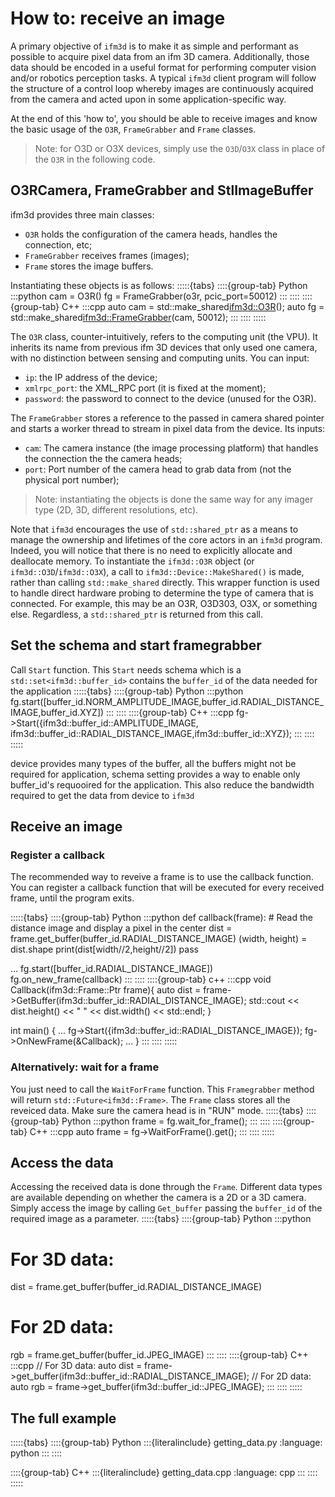 # How to: receive an image

A primary objective of `ifm3d` is to make it as simple and performant as possible to acquire pixel data from an ifm 3D camera. 
Additionally, those data should be encoded in a useful format for performing computer vision and/or robotics perception tasks. 
A typical `ifm3d` client program will follow the structure of a control loop whereby images are continuously acquired from the camera and acted upon in some application-specific way. 

At the end of this 'how to', you should be able to receive images and know the basic usage of the `O3R`, `FrameGrabber` and `Frame` classes.

>Note: for O3D or O3X devices, simply use the `O3D`/`O3X` class in place of the `O3R` in the following code.

## O3RCamera, FrameGrabber and StlImageBuffer

ifm3d provides three main classes:
- `O3R` holds the configuration of the camera heads, handles the connection, etc;
- `FrameGrabber` receives frames (images);
- `Frame` stores the image buffers.

Instantiating these objects is as follows:
:::::{tabs}
::::{group-tab} Python
:::python
cam = O3R()
fg = FrameGrabber(o3r, pcic_port=50012)
:::
::::
::::{group-tab} C++
:::cpp
auto cam = std::make_shared<ifm3d::O3R>();
auto fg = std::make_shared<ifm3d::FrameGrabber>(cam, 50012);
:::
::::
:::::

The `O3R` class, counter-intuitively, refers to the computing unit (the VPU). It inherits its name from previous ifm 3D devices that only used one camera, with no distinction between sensing and computing units.
You can input:
- `ip`: the IP address of the device;
- `xmlrpc_port`: the XML_RPC port (it is fixed at the moment);
- `password`: the password to connect to the device (unused for the O3R).

The `FrameGrabber` stores a reference to the passed in camera shared pointer and starts a worker thread to stream in pixel data from the device.
Its inputs:
- `cam`: The camera instance (the image processing platform) that handles the connection the the camera heads;
- `port`: Port number of the camera head to grab data from (not the physical port number);

> Note: instantiating the objects is done the same way for any imager type (2D, 3D, different resolutions, etc).

Note that `ifm3d` encourages the use of `std::shared_ptr` as a means to manage the ownership and lifetimes of the core actors in an `ifm3d` program. 
Indeed, you will notice that there is no need to explicitly allocate and deallocate memory. 
To instantiate the `ifm3d::O3R` object (or `ifm3d::O3D`/`ifm3d::O3X`), a call to `ifm3d::Device::MakeShared()` is made, rather than calling `std::make_shared` directly.
This wrapper function is used to handle direct hardware probing to determine the type of camera that is connected.
For example, this may be an O3R, O3D303, O3X, or something else. Regardless, a `std::shared_ptr` is returned from this call.

## Set the schema and start framegrabber
Call `Start` function. This `Start` needs schema which is a `std::set<ifm3d::buffer_id>` contains the `buffer_id` of the data needed for the application
:::::{tabs}
::::{group-tab} Python
:::python
fg.start([buffer_id.NORM_AMPLITUDE_IMAGE,buffer_id.RADIAL_DISTANCE_IMAGE,buffer_id.XYZ])
:::
::::
::::{group-tab} C++
:::cpp
fg->Start({ifm3d::buffer_id::AMPLITUDE_IMAGE, ifm3d::buffer_id::RADIAL_DISTANCE_IMAGE,ifm3d::buffer_id::XYZ});
:::
::::
:::::

device provides many types of the buffer, all the buffers might not be required for application, schema setting provides a way to enable only buffer_id's requooired for the application. This
also reduce the bandwidth required to get the data from device to `ifm3d`

## Receive an image

### Register a callback
The recommended way to reveive a frame is to use the callback function. You can register a callback function that will be executed for every received frame, until the program exits.

:::::{tabs}
::::{group-tab} Python
:::python
def callback(frame):
    # Read the distance image and display a pixel in the center
    dist = frame.get_buffer(buffer_id.RADIAL_DISTANCE_IMAGE)
    (width, height) = dist.shape
    print(dist[width//2,height//2])
    pass

...
fg.start([buffer_id.RADIAL_DISTANCE_IMAGE])
fg.on_new_frame(callback)
:::
::::
::::{group-tab} c++
:::cpp
void Callback(ifm3d::Frame::Ptr frame){
  auto dist = frame->GetBuffer(ifm3d::buffer_id::RADIAL_DISTANCE_IMAGE);
  std::cout << dist.height() << " " << dist.width() << std::endl;
}

int
main()
{
  ...
  fg->Start({ifm3d::buffer_id::RADIAL_DISTANCE_IMAGE});
  fg->OnNewFrame(&Callback);
  ...
}
:::
::::
:::::

### Alternatively: wait for a frame
You just need to call the `WaitForFrame` function. This `Framegrabber` method will return `std::Future<ifm3d::Frame>`. The `Frame` class stores all the reveiced data. Make sure the camera head is in "RUN" mode.
:::::{tabs}
::::{group-tab} Python
:::python
frame = fg.wait_for_frame();
:::
::::
::::{group-tab} C++
:::cpp
auto frame = fg->WaitForFrame().get();
:::
::::
:::::

## Access the data

Accessing the received data is done through the `Frame`. Different data types are available depending on whether the camera is a 2D or a 3D camera.
Simply access the image by calling `Get_buffer` passing the `buffer_id` of the required image as a parameter.
:::::{tabs}
::::{group-tab} Python
:::python
# For 3D data:
dist = frame.get_buffer(buffer_id.RADIAL_DISTANCE_IMAGE)
# For 2D data:
rgb = frame.get_buffer(buffer_id.JPEG_IMAGE)
:::
::::
::::{group-tab} C++
:::cpp
// For 3D data:
auto dist = frame->get_buffer(ifm3d::buffer_id::RADIAL_DISTANCE_IMAGE);
// For 2D data:
auto rgb = frame->get_buffer(ifm3d::buffer_id::JPEG_IMAGE);
:::
::::
:::::

## The full example
:::::{tabs}
::::{group-tab} Python
:::{literalinclude} getting_data.py
:language: python
:::
::::

::::{group-tab} C++
:::{literalinclude} getting_data.cpp
:language: cpp
:::
::::
:::::
```